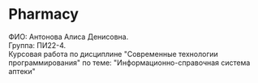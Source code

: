 # Pharmacy
ФИО: Антонова Алиса Денисовна.           
Группа: ПИ22-4.                     
Курсовая работа по дисциплине "Современные технологии программирования" по теме: "Информационно-справочная система аптеки"
